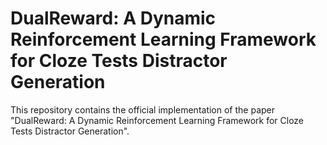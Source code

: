# DualReward: A Dynamic Reinforcement Learning Framework for Cloze Tests Distractor Generation
This repository contains the official implementation of the paper "DualReward: A Dynamic Reinforcement Learning Framework for Cloze Tests Distractor Generation".
